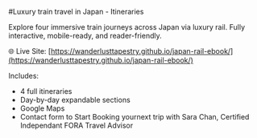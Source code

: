 #Luxury train travel in Japan -  Itineraries

Explore four immersive train journeys across Japan via luxury rail. Fully interactive, mobile-ready, and reader-friendly.

🌐 Live Site: [https://wanderlusttapestry.github.io/japan-rail-ebook/](https://wanderlusttapestry.github.io/japan-rail-ebook/)

Includes:
- 4 full itineraries
- Day-by-day expandable sections
- Google Maps
- Contact form to Start Booking yournext trip with Sara Chan, Certified Independant FORA Travel Advisor 
